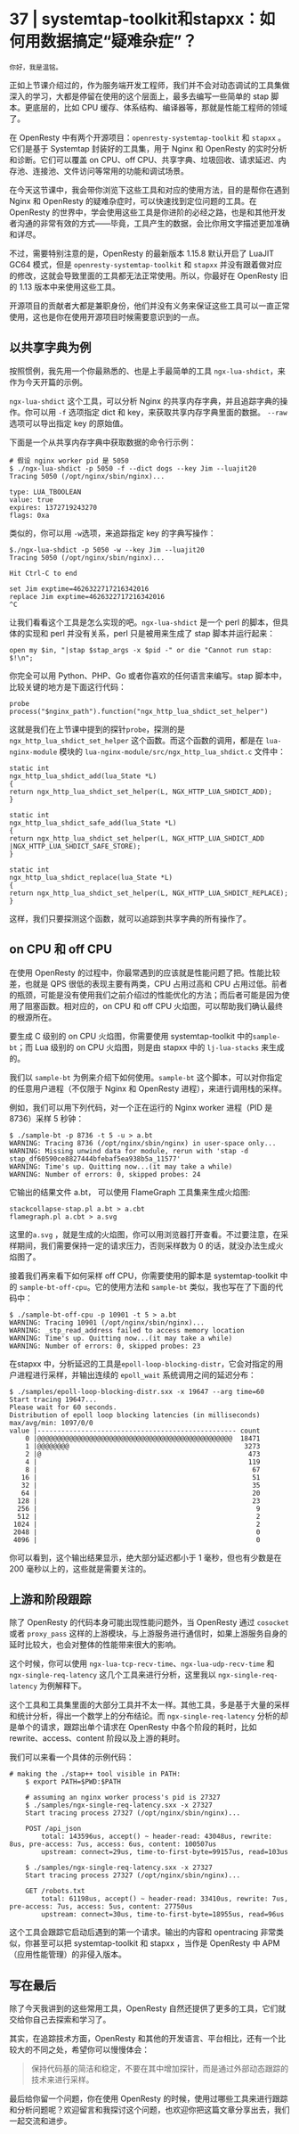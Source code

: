 # 37 | systemtap-toolkit和stapxx：如何用数据搞定“疑难杂症”？

    你好，我是温铭。

正如上节课介绍过的，作为服务端开发工程师，我们并不会对动态调试的工具集做深入的学习，大都是停留在使用的这个层面上，最多去编写一些简单的 stap 脚本。更底层的，比如 CPU 缓存、体系结构、编译器等，那就是性能工程师的领域了。

在 OpenResty 中有两个开源项目：`openresty-systemtap-toolkit` 和 `stapxx` 。它们是基于 Systemtap 封装好的工具集，用于 Nginx 和 OpenResty 的实时分析和诊断。它们可以覆盖 on CPU、off CPU、共享字典、垃圾回收、请求延迟、内存池、连接池、文件访问等常用的功能和调试场景。

在今天这节课中，我会带你浏览下这些工具和对应的使用方法，目的是帮你在遇到 Nginx 和 OpenResty 的疑难杂症时，可以快速找到定位问题的工具。在 OpenResty 的世界中，学会使用这些工具是你进阶的必经之路，也是和其他开发者沟通的非常有效的方式——毕竟，工具产生的数据，会比你用文字描述更加准确和详尽。

不过，需要特别注意的是，OpenResty 的最新版本 1.15.8 默认开启了 LuaJIT GC64 模式，但是 `openresty-systemtap-toolkit` 和 `stapxx` 并没有跟着做对应的修改，这就会导致里面的工具都无法正常使用。所以，你最好在 OpenResty 旧的 1.13 版本中来使用这些工具。

开源项目的贡献者大都是兼职身份，他们并没有义务来保证这些工具可以一直正常使用，这也是你在使用开源项目时候需要意识到的一点。

## 以共享字典为例

按照惯例，我先用一个你最熟悉的、也是上手最简单的工具 `ngx-lua-shdict`，来作为今天开篇的示例。

`ngx-lua-shdict` 这个工具，可以分析 Nginx 的共享内存字典，并且追踪字典的操作。你可以用 `-f` 选项指定 dict 和 key，来获取共享内存字典里面的数据。 `--raw` 选项可以导出指定 key 的原始值。

下面是一个从共享内存字典中获取数据的命令行示例：

```
# 假设 nginx worker pid 是 5050
$ ./ngx-lua-shdict -p 5050 -f --dict dogs --key Jim --luajit20
Tracing 5050 (/opt/nginx/sbin/nginx)...

type: LUA_TBOOLEAN
value: true
expires: 1372719243270
flags: 0xa

```

类似的，你可以用 `-w`选项，来追踪指定 key 的字典写操作：

```
$./ngx-lua-shdict -p 5050 -w --key Jim --luajit20
Tracing 5050 (/opt/nginx/sbin/nginx)...

Hit Ctrl-C to end

set Jim exptime=4626322717216342016
replace Jim exptime=4626322717216342016
^C

```

让我们看看这个工具是怎么实现的吧。`ngx-lua-shdict` 是一个 perl 的脚本，但具体的实现和 perl 并没有关系，perl 只是被用来生成了 stap 脚本并运行起来：

```
open my $in, "|stap $stap_args -x $pid -" or die "Cannot run stap: $!\n";

```

你完全可以用 Python、PHP、Go 或者你喜欢的任何语言来编写。stap 脚本中，比较关键的地方是下面这行代码：

```
probe process("$nginx_path").function("ngx_http_lua_shdict_set_helper")

```

这就是我们在上节课中提到的探针`probe`，探测的是 `ngx_http_lua_shdict_set_helper` 这个函数。而这个函数的调用，都是在 `lua-nginx-module` 模块的 `lua-nginx-module/src/ngx_http_lua_shdict.c` 文件中：

```
static int
ngx_http_lua_shdict_add(lua_State *L)
{
return ngx_http_lua_shdict_set_helper(L, NGX_HTTP_LUA_SHDICT_ADD);
}

static int
ngx_http_lua_shdict_safe_add(lua_State *L)
{
return ngx_http_lua_shdict_set_helper(L, NGX_HTTP_LUA_SHDICT_ADD
|NGX_HTTP_LUA_SHDICT_SAFE_STORE);
}

static int
ngx_http_lua_shdict_replace(lua_State *L)
{
return ngx_http_lua_shdict_set_helper(L, NGX_HTTP_LUA_SHDICT_REPLACE);
}

```

这样，我们只要探测这个函数，就可以追踪到共享字典的所有操作了。

## on CPU 和 off CPU

在使用 OpenResty 的过程中，你最常遇到的应该就是性能问题了把。性能比较差，也就是 QPS 很低的表现主要有两类，CPU 占用过高和 CPU 占用过低。前者的瓶颈，可能是没有使用我们之前介绍过的性能优化的方法；而后者可能是因为使用了阻塞函数。相对应的，on CPU 和 off CPU 火焰图，可以帮助我们确认最终的根源所在。

要生成 C 级别的 on CPU 火焰图，你需要使用 systemtap-toolkit 中的`sample-bt`；而 Lua 级别的 on CPU 火焰图，则是由 stapxx 中的 `lj-lua-stacks` 来生成的。

我们以 `sample-bt` 为例来介绍下如何使用。`sample-bt` 这个脚本，可以对你指定的任意用户进程（不仅限于 Nginx 和 OpenResty 进程），来进行调用栈的采样。

例如，我们可以用下列代码，对一个正在运行的 Nginx worker 进程（PID 是 8736）采样 5 秒钟：

```
$ ./sample-bt -p 8736 -t 5 -u > a.bt
WARNING: Tracing 8736 (/opt/nginx/sbin/nginx) in user-space only...
WARNING: Missing unwind data for module, rerun with 'stap -d stap_df60590ce8827444bfebaf5ea938b5a_11577'
WARNING: Time's up. Quitting now...(it may take a while)
WARNING: Number of errors: 0, skipped probes: 24

```

它输出的结果文件 a.bt， 可以使用 FlameGraph 工具集来生成火焰图:

```
stackcollapse-stap.pl a.bt > a.cbt
flamegraph.pl a.cbt > a.svg

```

这里的`a.svg` ，就是生成的火焰图，你可以用浏览器打开查看。不过要注意，在采样期间，我们需要保持一定的请求压力，否则采样数为 0 的话，就没办法生成火焰图了。

接着我们再来看下如何采样 off CPU，你需要使用的脚本是 systemtap-toolkit 中的 `sample-bt-off-cpu`。它的使用方法和 `sample-bt` 类似，我也写在了下面的代码中：

```
$ ./sample-bt-off-cpu -p 10901 -t 5 > a.bt
WARNING: Tracing 10901 (/opt/nginx/sbin/nginx)...
WARNING: _stp_read_address failed to access memory location
WARNING: Time's up. Quitting now...(it may take a while)
WARNING: Number of errors: 0, skipped probes: 23

```

在stapxx 中，分析延迟的工具是`epoll-loop-blocking-distr`，它会对指定的用户进程进行采样，并输出连续的 `epoll_wait` 系统调用之间的延迟分布：

```
$ ./samples/epoll-loop-blocking-distr.sxx -x 19647 --arg time=60
Start tracing 19647...
Please wait for 60 seconds.
Distribution of epoll loop blocking latencies (in milliseconds)
max/avg/min: 1097/0/0
value |-------------------------------------------------- count
    0 |@@@@@@@@@@@@@@@@@@@@@@@@@@@@@@@@@@@@@@@@@@@@@@@@@  18471
    1 |@@@@@@@@                                            3273
    2 |@                                                    473
    4 |                                                     119
    8 |                                                      67
   16 |                                                      51
   32 |                                                      35
   64 |                                                      20
  128 |                                                      23
  256 |                                                       9
  512 |                                                       2
 1024 |                                                       2
 2048 |                                                       0
 4096 |                                                       0

```

你可以看到，这个输出结果显示，绝大部分延迟都小于 1 毫秒，但也有少数是在 200 毫秒以上的，这些就是需要关注的。

## 上游和阶段跟踪

除了 OpenResty 的代码本身可能出现性能问题外，当 OpenResty 通过 `cosocket` 或者 `proxy_pass` 这样的上游模块，与上游服务进行通信时，如果上游服务自身的延时比较大，也会对整体的性能带来很大的影响。

这个时候，你可以使用 `ngx-lua-tcp-recv-time`、`ngx-lua-udp-recv-time` 和 `ngx-single-req-latency` 这几个工具来进行分析，这里我以 `ngx-single-req-latency` 为例解释下。

这个工具和工具集里面的大部分工具并不太一样。其他工具，多是基于大量的采样和统计分析，得出一个数学上的分布结论。而 `ngx-single-req-latency` 分析的却是单个的请求，跟踪出单个请求在 OpenResty 中各个阶段的耗时，比如 rewrite、access、content 阶段以及上游的耗时。

我们可以来看一个具体的示例代码：

```
# making the ./stap++ tool visible in PATH:
    $ export PATH=$PWD:$PATH

    # assuming an nginx worker process's pid is 27327
    $ ./samples/ngx-single-req-latency.sxx -x 27327
    Start tracing process 27327 (/opt/nginx/sbin/nginx)...

    POST /api_json
        total: 143596us, accept() ~ header-read: 43048us, rewrite: 8us, pre-access: 7us, access: 6us, content: 100507us
        upstream: connect=29us, time-to-first-byte=99157us, read=103us

    $ ./samples/ngx-single-req-latency.sxx -x 27327
    Start tracing process 27327 (/opt/nginx/sbin/nginx)...

    GET /robots.txt
        total: 61198us, accept() ~ header-read: 33410us, rewrite: 7us, pre-access: 7us, access: 5us, content: 27750us
        upstream: connect=30us, time-to-first-byte=18955us, read=96us

```

这个工具会跟踪它启动后遇到的第一个请求。输出的内容和 opentracing 非常类似，你甚至可以把 systemtap-toolkit 和 stapxx ，当作是 OpenResty 中 APM（应用性能管理）的非侵入版本。

## 写在最后

除了今天我讲到的这些常用工具，OpenResty 自然还提供了更多的工具，它们就交给你自己去探索和学习了。

其实，在追踪技术方面，OpenResty 和其他的开发语言、平台相比，还有一个比较大的不同之处，希望你可以慢慢体会：

> 保持代码基的简洁和稳定，不要在其中增加探针，而是通过外部动态跟踪的技术来进行采样。

最后给你留一个问题，你在使用 OpenResty 的时候，使用过哪些工具来进行跟踪和分析问题呢？欢迎留言和我探讨这个问题，也欢迎你把这篇文章分享出去，我们一起交流和进步。
    